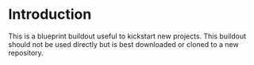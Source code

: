 Introduction
============

This is a blueprint buildout useful to kickstart new projects. This buildout should not be used directly
but is best downloaded or cloned to a new repository.

